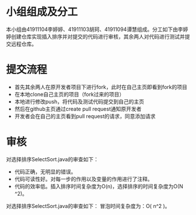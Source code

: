 
# 小组组成及分工
本小组由41911104李婷婷、41911103胡珂、41911094谭慧组成。分工如下由李婷婷创建仓库实现插入排序并对提交的代码进行审核，其余两人对代码进行测试并提交远程仓库。
# 提交流程
+ 首先其余两人在原开发者项目下进行fork，此时在自己主页即看到fork的项目
+ 在本地clone自己主页的项目（fork过来的项目）
+ 本地进行修改push，将代码及测试代码提交到自己的主页
+ 然后在github主页通过create pull request通知原开发者
+ 开发者会在自己的主页看到pull request的请求，同意添加请求
# 审核
对选择排序SelectSort.java的审查如下：
+ 代码正确，无明显的错误。
+ 代码可读性好。对每一步的作用以及变量的作用进行了注释。
+  代码的效率低。插入排序时间复杂度为O(n)，选择排序的时间复杂度为O(N ^2)。

对选择排序SelectSort.java的审查如下：
冒泡时间复杂度为：O( n^2 )。
